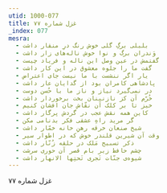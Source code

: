 ```yaml
---
utid: 1000-077
title: غزل شماره ۷۷
_index: 077
mesra:
  - بلبلی برگِ گلی خوش رنگ درِ منقار داشت
  - وَندران برگ و نوا خوش ناله‌های زار داشت
  - گفتمش در عین وصل این ناله و فریاد چیست
  - گفت ما را جلوه معشوق در این کار داشت
  - یار اگر ننشست با ما نیست جای اعتراض
  - پادشاهی کامران بود از گدایان عار داشت
  - در نمی‌گیرد نیاز و ناز ما با حُسن دوست
  - خُرّم آن کز نازنینان بخت برخوردار داشت
  - خیز تا بر کلک آن نقّاش جان افشان کنیم
  - کاین همه نقش عجب در گردش پرگار داشت
  - گر مرید راهِ عشقی فکر بدنامی مکن
  - شیخ صنعان خرقه رهنِ خانه خمّار داشت
  - وقت آن شیرین قلندر خوش که در اطوار سیر
  - ذکر تسبیح مَلک در حلقه زُنّار داشت
  - چشم حافظ زیر بام قصر آن حوری سرشت
  - شیوه‌ی جنّات تَجری تَحتِها الانهار داشت
---
```

غزل شماره ۷۷
